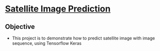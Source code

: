 # [Satellite Image Prediction]()

## Objective
* This project is to demonstrate how to predict satellite image with image sequence, using Tensorflow Keras 
